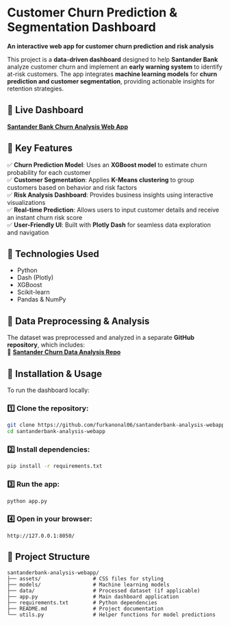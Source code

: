 # **Customer Churn Prediction & Segmentation Dashboard**

**An interactive web app for customer churn prediction and risk analysis**

This project is a **data-driven dashboard** designed to help **Santander Bank** analyze customer churn and implement an **early warning system** to identify at-risk customers. The app integrates **machine learning models** for **churn prediction and customer segmentation**, providing actionable insights for retention strategies.

## **🔹 Live Dashboard**
**[Santander Bank Churn Analysis Web App](https://santanderbank-analysis-webapp.onrender.com/)**

## **🔹 Key Features**
✅ **Churn Prediction Model**: Uses an **XGBoost model** to estimate churn probability for each customer  
✅ **Customer Segmentation**: Applies **K-Means clustering** to group customers based on behavior and risk factors  
✅ **Risk Analysis Dashboard**: Provides business insights using interactive visualizations  
✅ **Real-time Prediction**: Allows users to input customer details and receive an instant churn risk score  
✅ **User-Friendly UI**: Built with **Plotly Dash** for seamless data exploration and navigation  

## **🔹 Technologies Used**
- Python
- Dash (Plotly)
- XGBoost
- Scikit-learn
- Pandas & NumPy

## **🔹 Data Preprocessing & Analysis**
The dataset was preprocessed and analyzed in a separate **GitHub repository**, which includes:  
📂 **[Santander Churn Data Analysis Repo](https://github.com/furkanonal06/santanderbank-analysis)**

## **🔹 Installation & Usage**
To run the dashboard locally:

### **1️⃣ Clone the repository:**
```bash
git clone https://github.com/furkanonal06/santanderbank-analysis-webapp.git
cd santanderbank-analysis-webapp
```

### **2️⃣ Install dependencies:**
```bash
pip install -r requirements.txt
```

### **3️⃣ Run the app:**
```bash
python app.py
```

### **4️⃣ Open in your browser:**
```
http://127.0.0.1:8050/
```

## **🔹 Project Structure**
```
santanderbank-analysis-webapp/
├── assets/                 # CSS files for styling
├── models/                 # Machine learning models
├── data/                   # Processed dataset (if applicable)
├── app.py                  # Main dashboard application
├── requirements.txt        # Python dependencies
├── README.md               # Project documentation
└── utils.py                # Helper functions for model predictions
```

